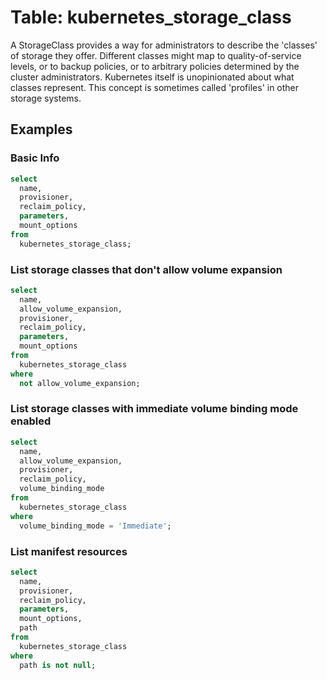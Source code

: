 # Table: kubernetes_storage_class

A StorageClass provides a way for administrators to describe the 'classes' of storage they offer. Different classes might map to quality-of-service levels, or to backup policies, or to arbitrary policies determined by the cluster administrators. Kubernetes itself is unopinionated about what classes represent. This concept is sometimes called 'profiles' in other storage systems.

## Examples

### Basic Info

```sql
select
  name,
  provisioner,
  reclaim_policy,
  parameters,
  mount_options
from
  kubernetes_storage_class;
```

### List storage classes that don't allow volume expansion

```sql
select
  name,
  allow_volume_expansion,
  provisioner,
  reclaim_policy,
  parameters,
  mount_options
from
  kubernetes_storage_class
where
  not allow_volume_expansion;
```

### List storage classes with immediate volume binding mode enabled

```sql
select
  name,
  allow_volume_expansion,
  provisioner,
  reclaim_policy,
  volume_binding_mode
from
  kubernetes_storage_class
where
  volume_binding_mode = 'Immediate';
```

### List manifest resources

```sql
select
  name,
  provisioner,
  reclaim_policy,
  parameters,
  mount_options,
  path
from
  kubernetes_storage_class
where
  path is not null;
```
